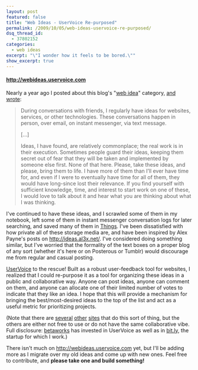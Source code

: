 ```yaml
---
layout: post
featured: false
title: "Web Ideas - UserVoice Re-purposed"
permalink: /2009/10/05/web-ideas-uservoice-re-purposed/
dsq_thread_id:
  - 37802152
categories:
  - web ideas
excerpt: "\"I wonder how it feels to be bored.\""
show_excerpt: true
---
```

#### <http://webideas.uservoice.com>

Nearly a year ago I posted about this blog's "[web idea][1]" category, [and wrote][2]:

> During conversations with friends, I regularly have ideas for websites, services, or other technologies. These conversations happen in person, over email, on instant messenger, via text message.
> 
> [...]
> 
> Ideas, I have found, are relatively commonplace; the real work is in their execution. Sometimes people guard their ideas, keeping them secret out of fear that they will be taken and implemented by someone else first. None of that here. Please, take these ideas, and please, bring them to life. I have more of them than I’ll ever have time for, and even if I were to eventually have time for all of them, they would have long-since lost their relevance. If you find yourself with sufficient knowledge, time, and interest to start work on one of these, I would love to talk about it and hear what you are thinking about what I was thinking.

I've continued to have these ideas, and I scrawled some of them in my notebook, left some of them in instant messenger conversation logs for later searching, and saved many of them in [Things][3]. I've been dissatisfied with how private all of these storage media are, and have been inspired by Alex Payne's posts on <http://ideas.al3x.net/>. I've considered doing something similar, but I've worried that the formality of the text boxes on a proper blog of any sort (whether it's here or on Posterous or Tumblr) would discourage me from regular and casual posting.

[UserVoice][4] to the rescue! Built as a robust user-feedback tool for websites, I realized that I could re-purpose it as a tool for organizing these ideas in a public and collaborative way. Anyone can post ideas, anyone can comment on them, and anyone can allocate one of their limited number of votes to indicate that they like an idea. I hope that this will provide a mechanism for bringing the best/most-desired ideas to the top of the list and act as a useful metric for prioritizing projects.

(Note that there are [several][5] [other][6] [sites][7] that do this sort of thing, but the others are either not free to use or do not have the same collaborative vibe. Full disclosure: [betaworks][8] has invested in UserVoice as well as in [bit.ly][9], the startup for which I work.)

There isn't much on <http://webideas.uservoice.com> yet, but I'll be adding more as I migrate over my old ideas and come up with new ones. Feel free to contribute, and **please take one and build something!**

 [1]: /category/web-ideas/
 [2]: /2008/10/25/web-idea-introduction/
 [3]: http://culturedcode.com/things/
 [4]: http://uservoice.com/
 [5]: http://www.kindlingapp.com/
 [6]: http://getsatisfaction.com/
 [7]: http://www.ideacv.com/
 [8]: http://betaworks.com/
 [9]: http://bit.ly/
